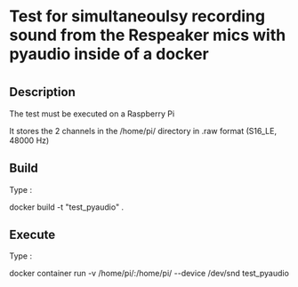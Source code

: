 # Test for simultaneoulsy recording sound from the Respeaker mics with pyaudio inside of a docker
# 

## Description
The test must be executed on a Raspberry Pi

It stores the 2 channels in the /home/pi/ directory in .raw format (S16_LE, 48000 Hz)

## Build
Type : 

docker build -t "test_pyaudio" .

## Execute

Type : 

docker container run -v /home/pi/:/home/pi/ --device /dev/snd test_pyaudio


